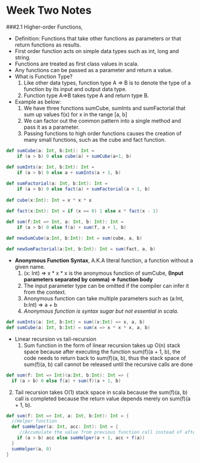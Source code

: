 # <a> Week Two Notes </a>


###2.1 Higher-order Functions, 
* Definition: Functions that take other functions as parameters or that return functions as results.
* First order function acts on simple data types such as int, long and string.
* Functions are treated as first class values in scala.
* Any functions can be passed as a parameter and return a value.
* What is Function Type? 
  1. Like other data types, function type A => B is to denote the type of a function by its input and output data type.
  2. Function type A=>B takes type A and return type B.
* Example as below:
  1. We have three functions sumCube, sumInts and sumFactorial that sum up values f(x) for x in the range [a, b]
  2. We can factor out the common pattern into a single method and pass it as a parameter.
  3. Passing functions to high order functions causes the creation of many small functions, such as the cube and fact function.
```scala
def sumCube(a: Int, b:Int): Int = 
    if (a > b) 0 else cube(a) + sumCube(a+1, b)

def sumInts(a: Int, b:Int): Int = 
    if (a > b) 0 else a + sumInts(a + 1, b)
    
def sumFactorial(a: Int, b:Int): Int = 
    if (a > b) 0 else fact(a) + sumFactorial(a + 1, b)
    
def cube(x:Int): Int = x * x * x

def fact(x:Int): Int = if (x == 0) 1 else x * fact(x - 1)

def sum(f:Int => Int, a: Int, b: Int): Int = 
    if (a > b) 0 else f(a) + sum(f, a + 1, b)
    
def newSumCube(a:Int, b:Int): Int = sum(cube, a, b)

def newSumFactorial(a:Int, b:Int): Int = sum(fact, a, b)
```
* **Anonymous Function Syntax**, A.K.A literal function, a function without a given name.
  1. (x: Int) => x * x * x is the anonymous function of sumCube, **(Input parameters separated by comma) => function body** 
  2. The input parameter type can be omitted if the compiler can infer it from the context. 
  3. Anonymous function can take multiple parameters such as (a:Int, b:Int) => a + b
  4. _Anonymous function is syntax sugar but not essential in scala._
```scala
def sumInts(a: Int, b:Int) = sum((x:Int) => x, a, b)
def sumCube(a: Int, b:Int) = sum(x => x * x * x, a, b)
```
* Linear recursion vs tail-recursion 
  1. Sum function in the form of linear recursion takes up O(n) stack space because after executing the function sum(f)(a + 1, b), the code needs to return back to sum(f)(a, b), thus the stack space of  sum(f)(a, b) call cannot be released until the recursive calls are done
```scala
def sum(f: Int => Int)(a:Int, b:Int): Int => {
  if (a > b) 0 else f(a) + sum(f)(a + 1, b)
```
  2. Tail recursion takes O(1) stack space in scala because the sum(f)(a, b) call is completed because the return value depends merely on sum(f)(a + 1, b).
```scala
def sum(f: Int => Int, a: Int, b:Int): Int = {
  //Helper function
  def sumHelper(a: Int, acc: Int): Int = {
     //Accumulate the value from previous function call instead of after iterative function call returns
    if (a > b) acc else sumHelper(a + 1, acc + f(a))
  }
  sumHelper(a, 0)
}
```
